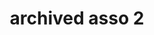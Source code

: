 ---
title: "archived asso 2"
address: ""
postalCode: "75000"
city: "Paris"
label: "c"
when: 16/09/2019
description: ""
photos: "https://petsitting.fr/wp-content/uploads/2014/10/beaute-chien-4.jpg"
draft: true
important: true
association: "Asso2"
test: "10"
archived: true

---